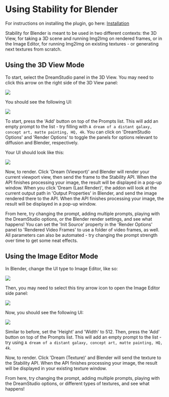 # Using Stability for Blender

For instructions on installing the plugin, go here: [Installation](Installation.md)

Stability for Blender is meant to be used in two different contexts: the 3D View, for taking a 3D scene and running Img2Img on rendered frames, or in the Image Editor, for running Img2Img on existing textures - or generating next textures from scratch.

## Using the 3D View Mode

To start, select the DreamStudio panel in the 3D View. You may need to click this arrow on the right side of the 3D View panel:

![](/content/image_editor_slide_out.jpg)

You should see the following UI:

![](/content/3D_view_default.jpjpg)

To start, press the 'Add' button on top of the Prompts list. This will add an empty prompt to the list - try filling with `A dream of a distant galaxy, concept art, matte painting, HQ, 4k`. You can click on 'DreamStudio Options' and 'Render Options' to toggle the panels for options relevant to diffusion and Blender, respectively.

Your UI should look like this:

![](/content/3D_view_ready.jpg)

Now, to render. Click 'Dream (Viewport)' and Blender will render your current viewport view, then send the frame to the Stability API. When the API finishes processing your image, the result will be displayed in a pop-up window. When you click 'Dream (Last Render)', the addon will look at the current output path in 'Output Properties' in Blender, and send the image rendered there to the API. When the API finishes processing your image, the result will be displayed in a pop-up window.

From here, try changing the prompt, adding multiple prompts, playing with the DreamStudio options, or the Blender render settings, and see what happens! You can set the 'Init Source' property in the 'Render Options' panel to 'Rendered Video Frames' to use a folder of video frames, as well. All parameters can also be automated - try changing the prompt strength over time to get some neat effects.

## Using the Image Editor Mode

In Blender, change the UI type to Image Editor, like so:

![](/content/image_editor_change_panel_type.jpg)

Then, you may need to select this tiny arrow icon to open the Image Editor side panel:

![](/content/image_editor_slide_out.jpg)

Now, you should see the following UI:

![](/content/image_editor_ready.jpg)

Similar to before, set the 'Height' and 'Width' to 512. Then, press the 'Add' button on top of the Prompts list. This will add an empty prompt to the list - try using `A dream of a distant galaxy, concept art, matte painting, HQ, 4k`.

Now, to render. Click 'Dream (Texture)' and Blender will send the texture to the Stability API. When the API finishes processing your image, the result will be displayed in your existing texture window.

From here, try changing the prompt, adding multiple prompts, playing with the DreamStudio options, or different types of textures, and see what happens!
